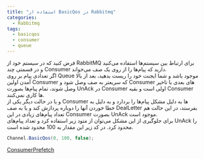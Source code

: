 ```yaml
---
title: "استفاده از BasicQos در Rabbitmq"
categories:
  - Rabbitmq
tags:
  - basicqos
  - consumer
  - queue
---
```


فرض کنید که در سیستم خود از RabbitMQ برای ارتباط بین سیستم‌ها استفاده می‌کنید و در قسمتی چند Consumer دارید که پیام‌ها را از روی یک صف می‌خواند.  
اگر تعدادی پیام بر روی Queue موجود باشد و شما ایجنت خود را ریست بدهید، بعد از بالا آمدن اولین Consumer که سریعتر به صف وصل شود و Consumer های بعدی با تاخیر وصل شوند، تمام پیام‌ها بصورت UnAck در Consumer اولی است و بقیه Consumer ها کاری نمی‌کنند.  
و یا در حالت دیگر یکی از Consumer ها به دلیل مشکل پیام‌ها را بردارد و به دلیل به خطا خوردن آنها را دوباره پردازش کند و یا به صف DealLetter بفرستد، در این حالت هم تعداد پیام‌های زیادی در این Consumer بصورت UnAck موجود است.  
برای جلوگیری از این مشکل می‌توان از متود زیر استفاده کرد و تعداد پیام‌های UnAck را محدود کرد. در کد زیر این مقدار به 100 محدود شده است.  

```csharp
Channel.BasicQos(0, 100, false);
```

[ConsumerPrefetch](https://www.rabbitmq.com/consumer-prefetch.html)  